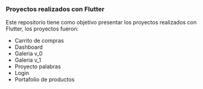 ### Proyectos realizados con Flutter

Este repositorio tiene como objetivo presentar los proyectos realizados con Flutter, los proyectos fueron:

- Carrito de compras
- Dashboard
- Galeria v_0
- Galeria v_1
- Proyecto palabras 
- Login
- Portafolio de productos

